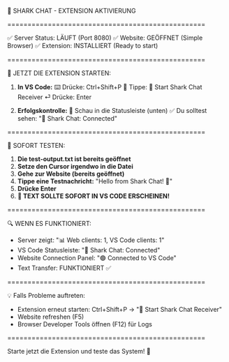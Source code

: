 🦈 SHARK CHAT - EXTENSION AKTIVIERUNG

=================================================

✅ Server Status: LÄUFT (Port 8080)
✅ Website: GEÖFFNET (Simple Browser)
✅ Extension: INSTALLIERT (Ready to start)

=================================================

🔧 JETZT DIE EXTENSION STARTEN:

1. **In VS Code:**
   ⌨️  Drücke: Ctrl+Shift+P
   📝 Tippe: 🦈 Start Shark Chat Receiver
   ⏎  Drücke: Enter

2. **Erfolgskontrolle:**
   👀 Schau in die Statusleiste (unten)
   ✅ Du solltest sehen: "🦈 Shark Chat: Connected"

=================================================

🧪 SOFORT TESTEN:

1. **Die test-output.txt ist bereits geöffnet**
2. **Setze den Cursor irgendwo in die Datei**
3. **Gehe zur Website (bereits geöffnet)**
4. **Tippe eine Testnachricht:**
   "Hello from Shark Chat! 🦈"
5. **Drücke Enter**
6. **🎉 TEXT SOLLTE SOFORT IN VS CODE ERSCHEINEN!**

=================================================

🔍 WENN ES FUNKTIONIERT:

- Server zeigt: "📊 Web clients: 1, VS Code clients: 1"
- VS Code Statusleiste: "🦈 Shark Chat: Connected"
- Website Connection Panel: "🟢 Connected to VS Code"
- Text Transfer: FUNKTIONIERT ✅

=================================================

💡 Falls Probleme auftreten:
- Extension erneut starten: Ctrl+Shift+P → "🦈 Start Shark Chat Receiver"
- Website refreshen (F5)
- Browser Developer Tools öffnen (F12) für Logs

=================================================

Starte jetzt die Extension und teste das System! 🚀
